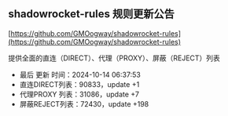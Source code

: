 ## shadowrocket-rules 规则更新公告

[https://github.com/GMOogway/shadowrocket-rules](https://github.com/GMOogway/shadowrocket-rules)

提供全面的直连（DIRECT）、代理（PROXY）、屏蔽（REJECT）列表
- 最后 更新 时间：2024-10-14 06:37:53
- 直连DIRECT列表：90833，update +1
- 代理PROXY 列表：31086，update +7
- 屏蔽REJECT列表：72430，update +198